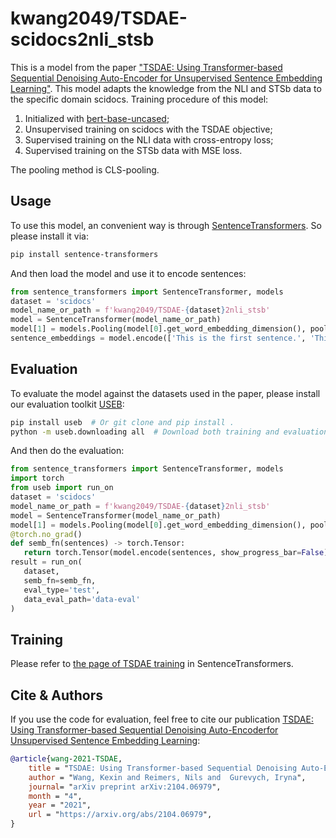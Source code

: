 # kwang2049/TSDAE-scidocs2nli_stsb
This is a model from the paper ["TSDAE: Using Transformer-based Sequential Denoising Auto-Encoder for Unsupervised Sentence Embedding Learning"](https://arxiv.org/abs/2104.06979). This model adapts the knowledge from the NLI and STSb data to the specific domain scidocs. Training procedure of this model:
 1. Initialized with [bert-base-uncased](https://huggingface.co/bert-base-uncased);
 2. Unsupervised training on scidocs with the TSDAE objective;
 3. Supervised training on the NLI data with cross-entropy loss;
 4. Supervised training on the STSb data with MSE loss.
 
 The pooling method is CLS-pooling.
 
 ## Usage
 To use this model, an convenient way is through [SentenceTransformers](https://github.com/UKPLab/sentence-transformers). So please install it via:
 ```bash
 pip install sentence-transformers
 ```
 And then load the model and use it to encode sentences:
 ```python
 from sentence_transformers import SentenceTransformer, models
 dataset = 'scidocs'
 model_name_or_path = f'kwang2049/TSDAE-{dataset}2nli_stsb'
 model = SentenceTransformer(model_name_or_path)
 model[1] = models.Pooling(model[0].get_word_embedding_dimension(), pooling_mode='cls')  # Note this model uses CLS-pooling
 sentence_embeddings = model.encode(['This is the first sentence.', 'This is the second one.'])
 ```
 ## Evaluation
 To evaluate the model against the datasets used in the paper, please install our evaluation toolkit [USEB](https://github.com/UKPLab/useb):
 ```bash
 pip install useb  # Or git clone and pip install .
 python -m useb.downloading all  # Download both training and evaluation data
 ```
 And then do the evaluation:
 ```python
 from sentence_transformers import SentenceTransformer, models
import torch
from useb import run_on
dataset = 'scidocs'
model_name_or_path = f'kwang2049/TSDAE-{dataset}2nli_stsb'
model = SentenceTransformer(model_name_or_path)
model[1] = models.Pooling(model[0].get_word_embedding_dimension(), pooling_mode='cls')  # Note this model uses CLS-pooling
@torch.no_grad()
def semb_fn(sentences) -> torch.Tensor:
    return torch.Tensor(model.encode(sentences, show_progress_bar=False))
result = run_on(
    dataset,
    semb_fn=semb_fn,
    eval_type='test',
    data_eval_path='data-eval'
)
 ```
 
 ## Training
 Please refer to [the page of TSDAE training](https://github.com/UKPLab/sentence-transformers/tree/master/examples/unsupervised_learning/TSDAE) in SentenceTransformers.
 
 ## Cite & Authors
 If you use the code for evaluation, feel free to cite our publication [TSDAE: Using Transformer-based Sequential Denoising Auto-Encoderfor Unsupervised Sentence Embedding Learning](https://arxiv.org/abs/2104.06979):
```bibtex 
@article{wang-2021-TSDAE,
    title = "TSDAE: Using Transformer-based Sequential Denoising Auto-Encoderfor Unsupervised Sentence Embedding Learning",
    author = "Wang, Kexin and Reimers, Nils and  Gurevych, Iryna", 
    journal= "arXiv preprint arXiv:2104.06979",
    month = "4",
    year = "2021",
    url = "https://arxiv.org/abs/2104.06979",
}
```